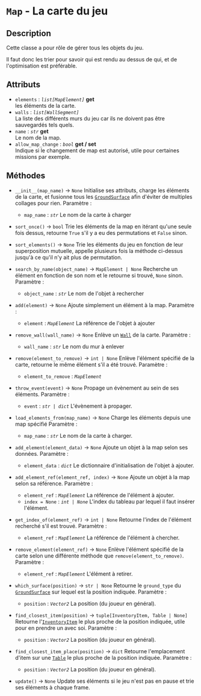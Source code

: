 # `Map` - La carte du jeu

## Description

Cette classe a pour rôle de gérer tous les objets du jeu.

Il faut donc les trier pour savoir qui est rendu au dessus de qui, et de l'optimisation est préférable.

## Attributs
- `elements` : *`list[MapElement]`* **get** \
  les éléments de la carte.
- `walls` : *`list[WallSegment]`* \
  La liste des différents murs du jeu car ils ne doivent pas être sauvegardés tels quels.
- `name` : *`str`* **get** \
  Le nom de la map.
- `allow_map_change` : *`bool`* **get / set** \
  Indique si le changement de map est autorisé, utile pour certaines missions par exemple.

## Méthodes
- `__init__(map_name)` &rarr; `None`
  Initialise ses attributs, charge les éléments de la carte, et fusionne tous les [`GroundSurface`](ground_surface.md) afin d'éviter de multiples collages pour rien.
  Paramètre :
  * `map_name` : *`str`*
  Le nom de la carte à charger

- `sort_once()` &rarr; `bool`
  Trie les éléments de la map en itérant qu'une seule fois dessus, retourne `True` s'il y a eu des permutations et `False` sinon.

- `sort_elements()` &rarr; `None`
  Trie les éléments du jeu en fonction de leur superposition mutuelle, appelle plusieurs fois la méthode ci-dessus jusqu'à ce qu'il n'y ait plus de permutation.

- `search_by_name(object_name)` &rarr; `MapElement | None`
  Recherche un élément en fonction de son nom et le retourne si trouvé, `None` sinon.
  Paramètre :
  * `object_name` : *`str`*
  Le nom de l'objet à rechercher

- `add(element)` &rarr; `None`
  Ajoute simplement un élément à la map.
  Paramètre :
  * `element` : *`MapElement`*
  La référence de l'objet à ajouter

- `remove_wall(wall_name)` &rarr; `None`
  Enlève un [`Wall`](wall.md) de la carte.
  Paramètre :
  * `wall_name` : *`str`*
  Le nom du mur à enlever

- `remove(element_to_remove)` &rarr; `int | None`
  Enlève l'élément spécifié de la carte, retourne le même élément s'il a été trouvé.
  Paramètre :
  * `element_to_remove` : *`MapElement`*

- `throw_event(event)` &rarr; `None`
  Propage un évènement au sein de ses éléments.
  Paramètre :
  * `event` : *`str | dict`*
  L'évènement à propager.

- `load_elements_from(map_name)` &rarr; `None`
  Charge les éléments depuis une map spécifié
  Paramètre :
  * `map_name` : *`str`*
  Le nom de la carte à charger.

- `add_element(element_data)` &rarr; `None`
  Ajoute un objet à la map selon ses données.
  Paramètre :
  * `element_data` : *`dict`*
  Le dictionnaire d'initialisation de l'objet à ajouter.

- `add_element_ref(element_ref, index)` &rarr; `None`
  Ajoute un objet à la map selon sa référence.
  Paramètre :
  * `element_ref` : *`MapElement`*
  La référence de l'élément à ajouter.
  * `index = None` : *`int | None`*
  L'index du tableau par lequel il faut insérer l'élément.

- `get_index_of(element_ref)` &rarr; `int | None`
  Retourne l'index de l'élément recherché s'il est trouvé.
  Paramètre :
  * `element_ref` : *`MapElement`*
  La référence de l'élément à chercher.

- `remove_element(element_ref)` &rarr; `None`
  Enlève l'élément spécifié de la carte selon une différente méthode que `remove(element_to_remove)`.
  Paramètre :
  * `element_ref` : *`MapElement`*
  L'élément à retirer.

- `which_surface(position)` &rarr; `str | None`
  Retourne le `ground_type` du [`GroundSurface`](ground_surface.md) sur lequel est la position indiquée.
  Paramètre :
  * `position` : *`Vector2`*
  La position (du joueur en général).

- `find_closest_item(position)` &rarr; `tuple[InventoryItem, Table | None]`
  Retourne l'[`InventoryItem`](inventory_item.md) le plus proche de la position indiquée, utile pour en prendre un avec soi.
  Paramètre :
  * `position` : *`Vector2`*
  La position (du joueur en général).

- `find_closest_item_place(position)` &rarr; `dict`
  Retourne l'emplacement d'item sur une [`Table`](table.md) le plus proche de la position indiquée.
  Paramètre :
  * `position` : *`Vector2`*
  La position (du joueur en général).

- `update()` &rarr; `None`
  Update ses éléments si le jeu n'est pas en pause et trie ses éléments à chaque frame.
